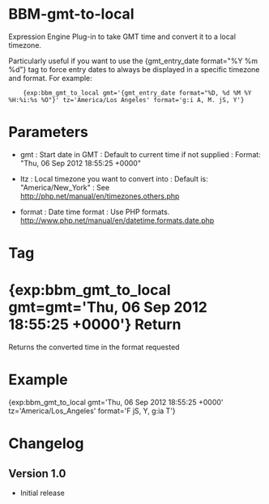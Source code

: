 BBM-gmt-to-local
================

Expression Engine Plug-in to take GMT time and convert it to a local timezone.

Particularly useful if you want to use the {gmt_entry_date format="%Y %m %d"} tag to force entry dates to always be displayed in a specific timezone and format. For example:  

		{exp:bbm_gmt_to_local gmt='{gmt_entry_date format="%D, %d %M %Y %H:%i:%s %O"}' tz='America/Los Angeles' format='g:i A, M. jS, Y'}

Parameters
==================================

- gmt 	: Start date in GMT
		: Default to current time if not supplied
		: Format: "Thu, 06 Sep 2012 18:55:25 +0000"

- ltz 	: Local timezone you want to convert into
		: Default is: "America/New_York"
		: See http://php.net/manual/en/timezones.others.php

- format 	: Date time format
			: Use PHP formats. http://www.php.net/manual/en/datetime.formats.date.php


Tag
==================================
{exp:bbm_gmt_to_local gmt=gmt='Thu, 06 Sep 2012 18:55:25 +0000'}
Return
==================================
Returns the converted time in the format requested

Example
===========================
{exp:bbm_gmt_to_local gmt='Thu, 06 Sep 2012 18:55:25 +0000' tz='America/Los_Angeles' format='F jS, Y, g:ia T'}

Changelog
===========================

Version 1.0
---------------------------

- Initial release